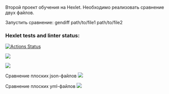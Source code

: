 Второй проект обучения на Hexlet.
Необходимо реализовать сравнение двух файлов.

Запустить сравнение:
gendiff path/to/file1 path/to/file2

### Hexlet tests and linter status:
[![Actions Status](https://github.com/al-ov73/python-project-50/workflows/hexlet-check/badge.svg)](https://github.com/al-ov73/python-project-50/actions)

<a href="https://codeclimate.com/github/al-ov73/python-project-50/maintainability"><img src="https://api.codeclimate.com/v1/badges/fa896847baac9501bc51/maintainability" /></a>

<a href="https://codeclimate.com/github/al-ov73/python-project-50/test_coverage"><img src="https://api.codeclimate.com/v1/badges/fa896847baac9501bc51/test_coverage" /></a>

Сравнение плоских json-файлов
<a href="https://asciinema.org/a/610652" target="_blank"><img src="https://asciinema.org/a/610652.svg" /></a>

Сравнение плоских yml-файлов
<a href="https://asciinema.org/a/611102" target="_blank"><img src="https://asciinema.org/a/611102.svg" /></a>